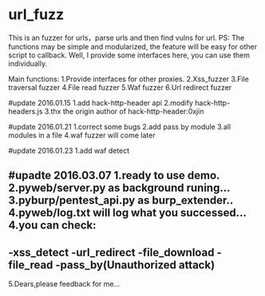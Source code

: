 # url_fuzz
This is an fuzzer for urls，parse urls and then find vulns for url.
PS:
The functions may be simple and modularized, the feature will be easy for other script to callback.
Well, I provide some interfaces here, you can use them individually.

Main functions:
1.Provide interfaces for other proxies.
2.Xss_fuzzer
3.File traversal fuzzer
4.File read fuzzer
5.Waf fuzzer
6.Url redirect fuzzer

#update 2016.01.15
1.add hack-http-header api
2.modify hack-http-headers.js
3.thx the origin author of hack-http-header:0xjin

#update 2016.01.21
1.correct some bugs
2.add pass by module
3.all modules in a file
4.waf fuzzer will come later

#update 2016.01.23
1.add waf detect

#upadte 2016.03.07
1.ready to use demo.
2.pyweb/server.py as background runing...
3.pyburp/pentest_api.py as burp_extender..
4.pyweb/log.txt will log what you successed...
4.you can check:
---------------
-xss_detect
-url_redirect
-file_download
-file_read
-pass_by(Unauthorized attack)
---------------
5.Dears,please feedback for me...
